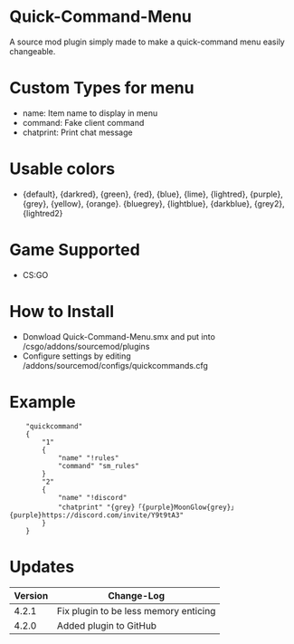 # Quick-Command-Menu
A source mod plugin simply made to make a quick-command menu easily changeable.

# Custom Types for menu
- name: Item name to display in menu
- command: Fake client command
- chatprint: Print chat message

# Usable colors
- {default}, {darkred}, {green}, {red}, {blue}, {lime}, {lightred}, {purple}, {grey}, {yellow}, {orange}. {bluegrey}, {lightblue}, {darkblue}, {grey2}, {lightred2}

# Game Supported
- CS:GO

# How to Install
- Donwload Quick-Command-Menu.smx and put into /csgo/addons/sourcemod/plugins
- Configure settings by editing /addons/sourcemod/configs/quickcommands.cfg
# Example

		"quickcommand"
		{
			"1"
			{
				"name" "!rules"
				"command" "sm_rules"
			}
			"2"
			{
				"name" "!discord"
				"chatprint" "{grey}「{purple}MoonGlow{grey}」 {purple}https://discord.com/invite/Y9t9tA3"
			}
		}

# Updates

| Version | Change-Log          |
| ------- | ------------------ |
| 4.2.1   | Fix plugin to be less memory enticing|
| 4.2.0   | Added plugin to GitHub|

